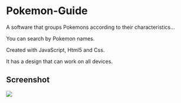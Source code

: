 <h1> Pokemon-Guide</h1>

A software that groups Pokemons according to their characteristics...

You can search by Pokemon names.

Created with JavaScript, Html5 and Css.

It has a design that can work on all devices.

<h2> Screenshot</h2>

![](1.gif)



